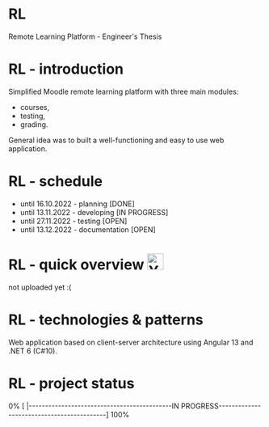 # RL
Remote Learning Platform - Engineer's Thesis

# RL - introduction
Simplified Moodle remote learning platform with three main modules:
- courses,
- testing,
- grading.

General idea was to built a well-functioning and easy to use web application.

# RL - schedule
- until 16.10.2022 - planning [DONE]
- until 13.11.2022 - developing [IN PROGRESS]
- until 27.11.2022 - testing [OPEN]
- until 13.12.2022 - documentation [OPEN]

# RL - quick overview <a href="http://www.youtube.com/"><img src="https://upload.wikimedia.org/wikipedia/commons/thumb/0/09/YouTube_full-color_icon_%282017%29.svg/159px-YouTube_full-color_icon_%282017%29.svg.png" alt="Youtube icon, link to youtube video: WeeklyS - quick overview" width="32"></a>
not uploaded yet :(

# RL - technologies & patterns
Web application based on client-server architecture using Angular 13 and .NET 6 (C#10).

# RL - project status
0% [ |--------------------------------------------IN PROGRESS-------------------------------------------] 100%
